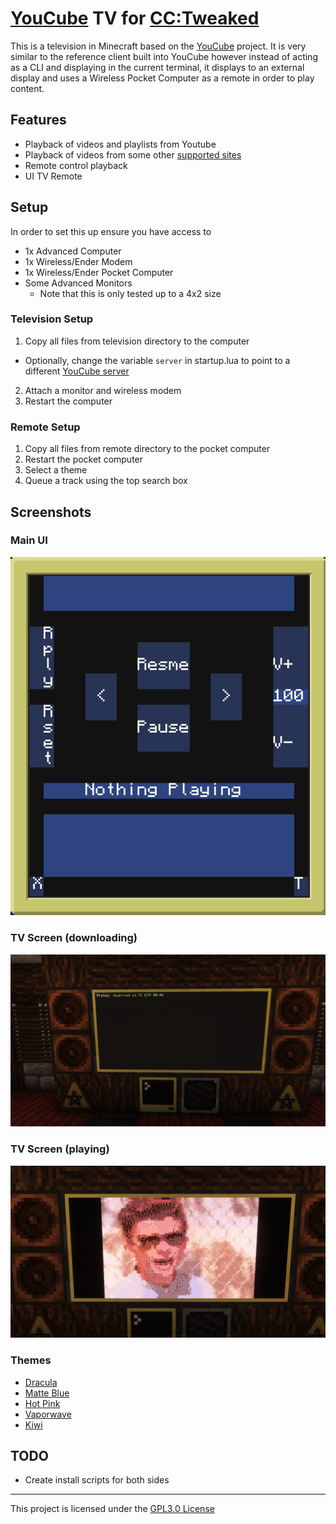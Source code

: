 # [YouCube](https://youcube.madefor.cc/) TV for [CC:Tweaked](https://tweaked.cc/t)

This is a television in Minecraft based on the [YouCube](https://github.com/CC-Youcube/) project. It is very similar to the reference client built into YouCube however instead of acting as a CLI and displaying in the current terminal, it displays to an external display and uses a Wireless Pocket Computer as a remote in order to play content.

## Features
- Playback of videos and playlists from Youtube
- Playback of videos from some other [supported sites](https://github.com/yt-dlp/yt-dlp/blob/master/supportedsites.md)
- Remote control playback
- UI TV Remote

## Setup
In order to set this up ensure you have access to
- 1x Advanced Computer
- 1x Wireless/Ender Modem
- 1x Wireless/Ender Pocket Computer
- Some Advanced Monitors
  - Note that this is only tested up to a 4x2 size

### Television Setup
1. Copy all files from television directory to the computer
  - Optionally, change the variable `server` in startup.lua to point to a different [YouCube server](https://github.com/CC-YouCube/server)
2. Attach a monitor and wireless modem
3. Restart the computer
### Remote Setup
1. Copy all files from remote directory to the pocket computer
2. Restart the pocket computer
3. Select a theme
4. Queue a track using the top search box

## Screenshots
### Main UI
![TV Downloading](documentation/remote.png)
### TV Screen (downloading)
![TV Downloading](documentation/downloading.png)
### TV Screen (playing)
![TV Playing](documentation/playing.png)
### Themes
- [Dracula](documentation/themes/dracula.png)
- [Matte Blue](documentation/themes/matte_vlue.png)
- [Hot Pink](documentation/themes/hot_pink.png)
- [Vaporwave](documentation/themes/vaporwave.png)
- [Kiwi](documentation/themes/kiwi.png)

## TODO
- Create install scripts for both sides
---
This project is licensed under the [GPL3.0 License](LICENSE)
